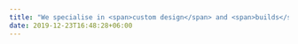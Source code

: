 ```yaml
---
title: "We specialise in <span>custom design</span> and <span>builds</span> on a wide range of projects for your <span>home, garden and business</span>."
date: 2019-12-23T16:48:28+06:00
---
```

